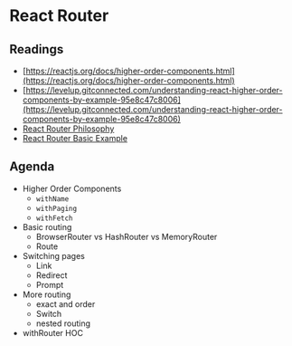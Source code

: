 # React Router

## Readings

* [https://reactjs.org/docs/higher-order-components.html](https://reactjs.org/docs/higher-order-components.html)
* [https://levelup.gitconnected.com/understanding-react-higher-order-components-by-example-95e8c47c8006](https://levelup.gitconnected.com/understanding-react-higher-order-components-by-example-95e8c47c8006)
* [React Router Philosophy](https://reacttraining.com/react-router/web/guides/philosophy)
* [React Router Basic Example](https://reacttraining.com/react-router/web/example/basic)

## Agenda

* Higher Order Components
  * `withName`
  * `withPaging`
  * `withFetch`
* Basic routing
  * BrowserRouter vs HashRouter vs MemoryRouter
  * Route
* Switching pages
  * Link
  * Redirect
  * Prompt
* More routing
  * exact and order
  * Switch
  * nested routing
* withRouter HOC
